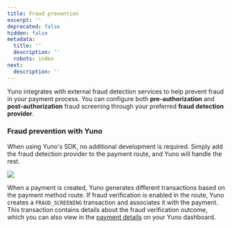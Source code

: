 ```yaml
---
title: Fraud prevention
excerpt: ''
deprecated: false
hidden: false
metadata:
  title: ''
  description: ''
  robots: index
next:
  description: ''
---
```

Yuno integrates with external fraud detection services to help prevent fraud in your payment process. You can configure both **pre-authorization** and **post-authorization** fraud screening through your preferred **fraud detection provider**.

### Fraud prevention with Yuno

When using Yuno's SDK, no additional development is required. Simply add the fraud detection provider to the payment route, and Yuno will handle the rest.

![](https://files.readme.io/2c9a0ed-Fraud_prevention_.png)

When a payment is created, Yuno generates different transactions based on the payment method route. If fraud verification is enabled in the route, Yuno creates a `FRAUD_SCREENING` transaction and associates it with the payment. This transaction contains details about the fraud verification outcome, which you can also view in the [payment details](doc:transactions#transaction-types-and-statuses) on your Yuno dashboard.
